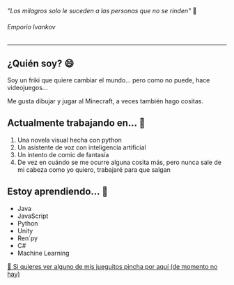 *"Los milagros solo le suceden a las personas que no se rinden"* 💬
<h6>Emporio Ivankov</h6>

  ---
  
## ¿Quién soy? 😄
  Soy un friki que quiere cambiar el mundo... pero como no puede, hace videojuegos...
  
  Me gusta dibujar y jugar al Minecraft, a veces también hago cositas.
  
  ## Actualmente trabajando en... 🌱
  1. Una novela visual hecha con python
  2. Un asistente de voz con inteligencia artificial
  3. Un intento de comic de fantasía
  4. De vez en cuándo se me ocurre alguna cosita más, pero nunca sale de mi cabeza como yo quiero, trabajaré para que salgan

## Estoy aprendiendo... 🤔
  - Java
  - JavaScript
  - Python
  - Unity
  - Ren´py
  - C#
  - Machine Learning

  [🔭 Si quieres ver alguno de mis jueguitos pincha por aquí (de momento no hay)](https://yamiii-sama.itch.io/)
